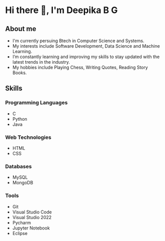# Hi there 👋, I'm Deepika B G

## About me
- I'm currently persuing Btech in Computer Science and Systems.
- My interests include Software Development, Data Science and Machine  Learning.
- I’m constantly learning and improving my skills to stay updated with the latest trends in the industry.
- My hobbies include Playing Chess, Writing Quotes, Reading Story Books.

## Skills
### Programming Languages
- C
- Python
- Java

### Web Technologies
- HTML
- CSS

### Databases
- MySQL
- MongoDB

### Tools
- Git
- Visual Studio Code
- Visual Studio 2022
- Pycharm
- Jupyter Notebook
- Eclipse




